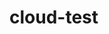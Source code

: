 # cloud-test

<!--
  104  kubectl expose deployment sample-proj --type=NodePort --port 8080
  105  history
  106  kubectl get services
  107  kubectl edit service sample-proj
  108  history
  109  kubectl get service
  110  history

  create kubernetes/deploy.yaml
  create trigger off of master branch

   91  kubetctl expose deployment sample-proj --type=NodePort --port 8080
   92  kubectl expose deployment sample-proj --type=NodePort --port 8080
   93  kubectl edit service sample-proj
   94  kubectl get service
   95  history
   96  ls
   97  vi service.yaml
   98  history
   99  history | create

  -->
